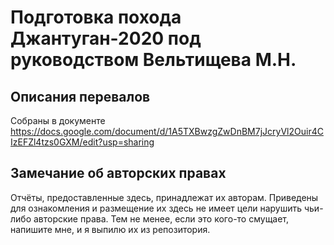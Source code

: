 # Подготовка похода Джантуган-2020 под руководством Вельтищева М.Н.

## Описания перевалов

Собраны в документе
https://docs.google.com/document/d/1A5TXBwzgZwDnBM7jJcryVl2Ouir4CIzEFZl4tzs0GXM/edit?usp=sharing

## Замечание об авторских правах

Отчёты, предоставленные здесь, принадлежат их авторам.
Приведены для ознакомления и размещение их здесь не имеет цели нарушить чьи-либо авторские права.
Тем не менее, если это кого-то смущает, напишите мне, и я выпилю их из репозитория.
